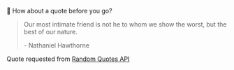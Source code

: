 📣 How about a quote before you go?

> Our most intimate friend is not he to whom we show the worst, but the best of our nature.
>
> <p>- Nathaniel Hawthorne</p>

Quote requested from [Random Quotes API](https://github.com/lukePeavey/quotable)
